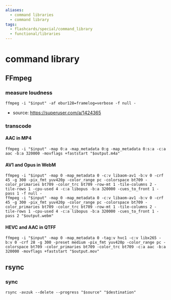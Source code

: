 ```yaml
---
aliases:
  - command libraries
  - command library
tags:
  - flashcards/special/command_library
  - functional/libraries
---
```


# command library

## FFmpeg

### measure loudness

```shell
ffmpeg -i "$input" -af ebur128=framelog=verbose -f null -
```

- source: https://superuser.com/a/1424365

### transcode

#### AAC in MP4

```shell
ffmpeg -i "$input" -map 0:a -map_metadata 0:g -map_metadata 0:s:a -c:a aac -b:a 320000 -movflags +faststart "$output.m4a"
```

#### AV1 and Opus in WebM

```shell
ffmpeg -i "$input" -map 0 -map_metadata 0 -c:v libaom-av1 -b:v 0 -crf 45 -g 300 -pix_fmt yuv420p -color_range pc -colorspace bt709 -color_primaries bt709 -color_trc bt709 -row-mt 1 -tile-columns 2 -tile-rows 1 -cpu-used 4 -c:a libopus -b:a 320000 -cues_to_front 1 -pass 1 -f null -
ffmpeg -i "$input" -map 0 -map_metadata 0 -c:v libaom-av1 -b:v 0 -crf 45 -g 300 -pix_fmt yuv420p -color_range pc -colorspace bt709 -color_primaries bt709 -color_trc bt709 -row-mt 1 -tile-columns 2 -tile-rows 1 -cpu-used 4 -c:a libopus -b:a 320000 -cues_to_front 1 -pass 2 "$output.webm"
```

#### HEVC and AAC in QTFF

```shell
ffmpeg -i "$input" -map 0 -map_metadata 0 -tag:v hvc1 -c:v libx265 -b:v 0 -crf 28 -g 300 -preset medium -pix_fmt yuv420p -color_range pc -colorspace bt709 -color_primaries bt709 -color_trc bt709 -c:a aac -b:a 320000 -movflags +faststart "$output.mov"
```

## rsync

### sync

```shell
rsync -avzuk --delete --progress "$source" "$destination"
```
